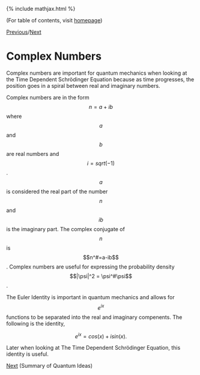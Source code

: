 {% include mathjax.html %}

(For table of contents, visit [homepage](/README.md))

[Previous](Change_Basis.md)/[Next](Quantum_ideas.md)

# Complex Numbers

Complex numbers are important for quantum mechanics when looking at the Time Dependent Schrödinger Equation because as time progresses, the position goes in a spiral between real and imaginary numbers. 

Complex numbers are in the form $$n=a+ib$$ where $$a$$ and $$b$$ are real numbers and $$i=sqrt(-1)$$. $$a$$ is considered the real part of the number $$n$$ and $$ib$$ is the imaginary part. The complex conjugate of $$n$$ is $$n^#=a-ib$$. Complex numbers are useful for expressing the probability density $$|\psi|^2 = \psi^#\psi$$. 

The Euler Identity is important in quantum mechanics and allows for $$e^{ix}$$ functions to be separated into the real and imaginary compenents. The following is the identity,

$$e^{ix} = cos(x)+isin(x).$$

Later when looking at The Time Dependent Schrödinger Equation, this identity is useful.

[Next](Quantum_ideas.md) (Summary of Quantum Ideas)
